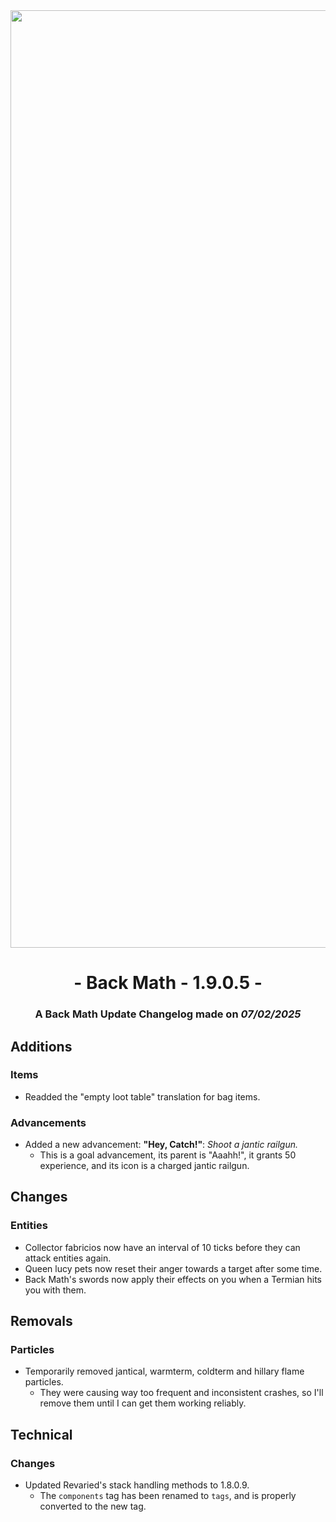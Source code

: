 <div style="text-align: center;"> <img src=ChangelogPhoto.png width="1500"> </div>

# <div style="text-align: center;">- Back Math - 1.9.0.5 -</div>
### <div style="text-align: center;">A Back Math Update Changelog made on *07/02/2025*</div>

## Additions
### Items
- Readded the "empty loot table" translation for bag items.

### Advancements
- Added a new advancement: **"Hey, Catch!"**: *Shoot a jantic railgun.*
  - This is a goal advancement, its parent is "Aaahh!", it grants 50 experience, and its icon is a charged jantic railgun.

## Changes
### Entities
- Collector fabricios now have an interval of 10 ticks before they can attack entities again.
- Queen lucy pets now reset their anger towards a target after some time.
- Back Math's swords now apply their effects on you when a Termian hits you with them.

## Removals
### Particles
- Temporarily removed jantical, warmterm, coldterm and hillary flame particles.
  - They were causing way too frequent and inconsistent crashes, so I'll remove them until I can get them working reliably.

## Technical
### Changes
- Updated Revaried's stack handling methods to 1.8.0.9.
  - The `components` tag has been renamed to `tags`, and is properly converted to the new tag.